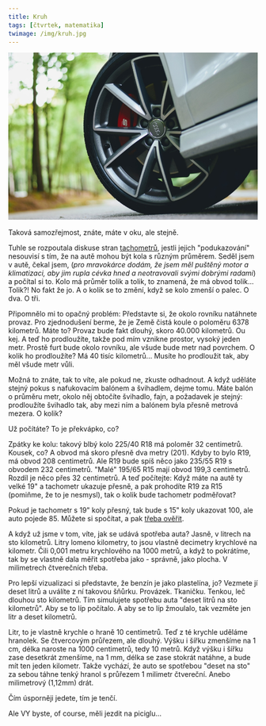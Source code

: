 ```yaml
---
title: Kruh
tags: [čtvrtek, matematika]
twimage: /img/kruh.jpg
---
```


![cover](/img/kruh.jpg)

Taková samozřejmost, znáte, máte v oku, ale stejně. 

Tuhle se rozpoutala diskuse stran [tachometrů](https://den1.cz/2021/08/07/tachometr.html), jestli jejich "podukazování" nesouvisí s tím, že na autě mohou být kola s různým průměrem. Seděl jsem v autě, čekal jsem, (_pro mravokárce dodám, že jsem měl puštěný motor a klimatizaci, aby jim rupla cévka hned a neotravovali svými dobrými radami_) a počítal si to. Kolo má průměr tolik a tolik, to znamená, že má obvod tolik... Tolik?! No fakt že jo. A o kolik se to změní, když se kolo zmenší o palec. O dva. O tři.

Připomnělo mi to opačný problém: Představte si, že okolo rovníku natáhnete provaz. Pro zjednodušení berme, že je Země čistá koule o poloměru 6378 kilometrů. Máte to? Provaz bude fakt dlouhý, skoro 40.000 kilometrů. Ou kej. A teď ho prodloužíte, takže pod mím vznikne prostor, vysoký jeden metr. Prostě furt bude okolo rovníku, ale všude bude metr nad povrchem. O kolik ho prodloužíte? Má 40 tisíc kilometrů... Musíte ho prodloužit tak, aby měl všude metr vůli.

Možná to znáte, tak to víte, ale pokud ne, zkuste odhadnout. A když uděláte stejný pokus s nafukovacím balónem a švihadlem, dejme tomu. Máte balón o průměru metr, okolo něj obtočíte švihadlo, fajn, a požadavek je stejný: prodloužíte švihadlo tak, aby mezi ním a balónem byla přesně metrová mezera. O kolik?

Už počítáte? To je překvápko, co?

Zpátky ke kolu: takový blbý kolo 225/40 R18 má poloměr 32 centimetrů. Kousek, co? A obvod má skoro přesně dva metry (201). Kdyby to bylo R19, má obvod 208 centimetrů. Ale R19 bude spíš něco jako 235/55 R19 s obvodem 232 centimetrů. "Malé" 195/65 R15 mají obvod 199,3 centimetrů. Rozdíl je něco přes 32 centimetrů. A teď počítejte: Když máte na autě ty velké 19" a tachometr ukazuje přesně, a pak prohodíte R19 za R15 (pomiňme, že to je nesmysl), tak o kolik bude tachometr podměřovat?

Pokud je tachometr s 19" koly přesný, tak bude s 15" koly ukazovat 100, ale auto pojede 85. Můžete si spočítat, a pak [třeba ověřit](https://www.pneukalkulacka.cz/?sirka1=235&profil1=55&prumer1=19&sirka2=195&profil2=65&prumer2=15).

A když už jsme v tom, víte, jak se udává spotřeba auta? Jasně, v litrech na sto kilometrů. Litry lomeno kilometry, to jsou vlastně decimetry krychlové na kilometr. Čili 0,001 metru krychlového na 1000 metrů, a když to pokrátíme, tak by se vlastně dala měřit spotřeba jako - správně, jako plocha. V milimetrech čtverečních třeba.

Pro lepší vizualizaci si představte, že benzín je jako plastelína, jo? Vezmete jí deset litrů a uválíte z ní takovou šňůrku. Provázek. Tkaničku. Tenkou, leč dlouhou sto kilometrů. Tím simulujete spotřebu auta "deset litrů na sto kilometrů". Aby se to líp počítalo. A aby se to líp žmoulalo, tak vezměte jen litr a deset kilometrů. 

Litr, to je vlastně krychle o hraně 10 centimetrů. Teď z té krychle uděláme hranolek. Se čtvercovým průřezem, ale dlouhý. Výšku i šířku zmenšíme na 1 cm, délka naroste na 1000 centimetrů, tedy 10 metrů. Když výšku i šířku zase desetkrát zmenšíme, na 1 mm, délka se zase stokrát natáhne, a bude mít ten jeden kilometr. Takže vychází, že auto se spotřebou "deset na sto" za sebou táhne tenký hranol s průřezem 1 milimetr čtvereční. Anebo milimetrový (1,12mm) drát.

Čím úsporněji jedete, tím je tenčí.

Ale VY byste, of course, měli jezdit na piciglu...